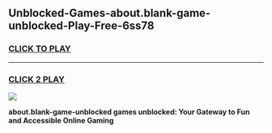 
## Unblocked-Games-about.blank-game-unblocked-Play-Free-6ss78
<h3>
<a href="https://premium76.site?title=about.blank-game-unblocked&ref=20A">CLICK TO PLAY</a></h3>
<hr>

<h3>
<a href="https://premium76.site?title=about.blank-game-unblocked&ref=20A">CLICK 2 PLAY</a>
  
</h3>

<a href="https://premium76.site?title=about.blank-game-unblocked&ref=20A"><img src="https://clearcache.store/games.png"></a>


**about.blank-game-unblocked games unblocked: Your Gateway to Fun and Accessible Online Gaming**
